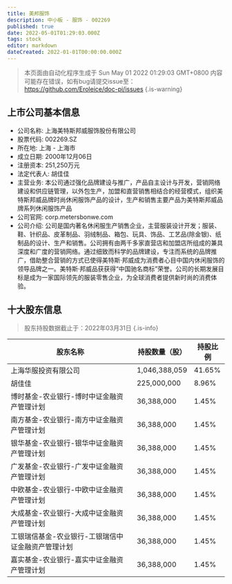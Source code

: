 ```yaml
---
title: 美邦服饰
description: 中小板 - 服饰 - 002269
published: true
date: 2022-05-01T01:29:03.000Z
tags: stock
editor: markdown
dateCreated: 2022-01-01T00:00:00.000Z
---
```


> 本页面由自动化程序生成于 Sun May 01 2022 01:29:03 GMT+0800
> 内容可能存在错误，如有bug请提交issue至：https://github.com/Eroleice/doc-pi/issues
{.is-warning}

## 上市公司基本信息
- 公司名称: 上海美特斯邦威服饰股份有限公司
- 股票代码: 002269.SZ
- 所在地: 上海 - 上海市
- 成立日期: 2000年12月06日
- 注册资本: 251,250万元
- 法定代表人: 胡佳佳
- 主营业务: 本公司通过强化品牌建设与推广，产品自主设计与开发，营销网络建设和供应链管理，以外包生产，加盟和直营销售相结合的经营模式，组织美特斯邦威品牌时尚休闲服饰产品的设计，生产和销售主要产品为美特斯邦威品牌系列休闲服饰产品
- 公司官网: corp.metersbonwe.com
- 公司介绍: 公司是国内著名休闲服生产销售企业，主营服装设计开发；服装、鞋、针织品、皮革制品、羽绒制品、箱包、玩具、饰品、工艺品(除金银)、纸制品的设计、生产和销售。公司拥有由两千多家直营店和加盟店所组成的兼具深度和广度的营销网络。通过细致而科学的品牌建设，专注而系统的品牌推广，借助整合营销的方式已使得美特斯·邦威成为消费者心目中国内休闲服饰的领导品牌之一。美特斯·邦威品获获得“中国驰名商标”荣誉。公司的长期发展目标是成为一家国际领先的服装零售企业，为全球消费者提供新时尚的消费体验。


## 十大股东信息
> 股东持股数据截止于：2022年03月31日
{.is-info}

| 股东名称 | 持股数量（股） | 持股比例 |
| --- | --- | --- |
| 上海华服投资有限公司 | 1,046,388,059 | 41.65% |
| 胡佳佳 | 225,000,000 | 8.96% |
| 博时基金-农业银行-博时中证金融资产管理计划 | 36,388,000 | 1.45% |
| 南方基金-农业银行-南方中证金融资产管理计划 | 36,388,000 | 1.45% |
| 银华基金-农业银行-银华中证金融资产管理计划 | 36,388,000 | 1.45% |
| 广发基金-农业银行-广发中证金融资产管理计划 | 36,388,000 | 1.45% |
| 中欧基金-农业银行-中欧中证金融资产管理计划 | 36,388,000 | 1.45% |
| 大成基金-农业银行-大成中证金融资产管理计划 | 36,388,000 | 1.45% |
| 工银瑞信基金-农业银行-工银瑞信中证金融资产管理计划 | 36,388,000 | 1.45% |
| 嘉实基金-农业银行-嘉实中证金融资产管理计划 | 36,388,000 | 1.45% |




